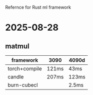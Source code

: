 Refernce for Rust ml framework

# 2025-08-28
## matmul
|framework|3090|4090d|
|---|---|---|
|torch+compile|121ms|43ms|
|candle|207ms|123ms|
|burn-cubecl||2.5ms|
